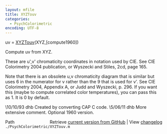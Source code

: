 ```yaml
---
layout: mfile
title: XYZTouv
categories:
  - PsychColorimetric
encoding: UTF-8
---
```


uv = [XYZTouv](/docs/XYZTouv)(XYZ,[compute1960])

Compute uv from XYZ.

These are u',v' chromaticity coordinates in notation
used by CIE.  See CIE Colorimetry 2004 publication, or Wyszecki
and Stiles, 2cd, page 165.

Note that there is an obsolete u,v chromaticity diagram that is similar
but uses 6 in the numerator for v rather than the 9 that is used for v'.
See CIE Colorimetry 2004, Appendix A, or Judd and Wyszecki, p. 296. If
you want this (maybe to compute correlated color temperatures), you can
pass this as 1.  It is 0 by default.

\10/10/93  dhb   Created by converting CAP C code.
\5/06/11   dhb   More extensive comment.  Optional 1960 version.


<div class="code_header" style="text-align:right;">
  <span style="float:left;">Path&nbsp;&nbsp;</span> <span class="counter">Retrieve <a href=
  "https://raw.github.com/Psychtoolbox-3/Psychtoolbox-3/beta/./PsychColorimetric/XYZTouv.m">current version from GitHub</a> | View <a href=
  "https://github.com/Psychtoolbox-3/Psychtoolbox-3/commits/beta/./PsychColorimetric/XYZTouv.m">changelog</a></span>
</div>
<div class="code">
  <code>./PsychColorimetric/XYZTouv.m</code>
</div>
